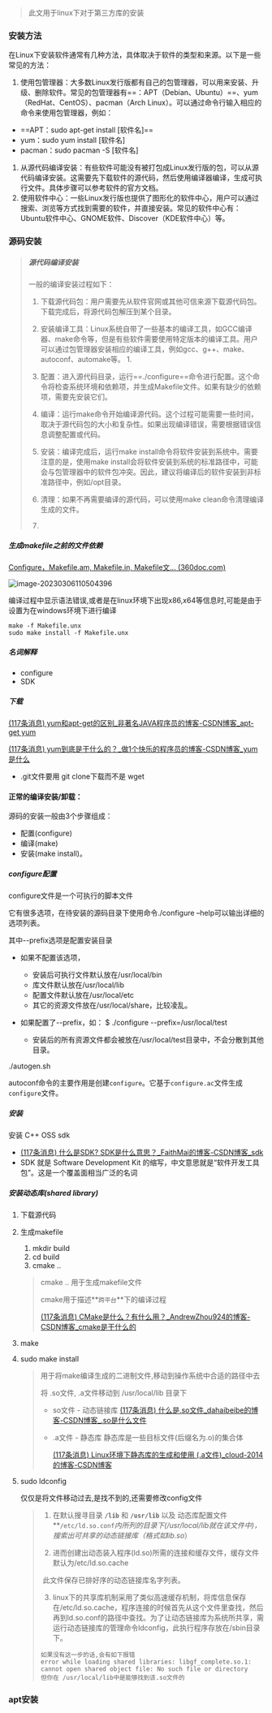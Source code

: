 > 此文用于linux下对于第三方库的安装











### 安装方法

在Linux下安装软件通常有几种方法，具体取决于软件的类型和来源。以下是一些常见的方法：

1. 使用包管理器：大多数Linux发行版都有自己的包管理器，可以用来安装、升级、删除软件。常见的包管理器有==：APT（Debian、Ubuntu）==、yum（RedHat、CentOS）、pacman（Arch Linux）。可以通过命令行输入相应的命令来使用包管理器，例如：

- ==APT：sudo apt-get install [软件名]==
- yum：sudo yum install [软件名]
- pacman：sudo pacman -S [软件名]

1. 从源代码编译安装：有些软件可能没有被打包成Linux发行版的包，可以从源代码编译安装。这需要先下载软件的源代码，然后使用编译器编译，生成可执行文件。具体步骤可以参考软件的官方文档。
2. 使用软件中心：一些Linux发行版也提供了图形化的软件中心，用户可以通过搜索、浏览等方式找到需要的软件，并直接安装。常见的软件中心有：Ubuntu软件中心、GNOME软件、Discover（KDE软件中心）等。







### 源码安装











> ##### 源代码编译安装
>
> 一般的编译安装过程如下：
>
> 1. 下载源代码包：用户需要先从软件官网或其他可信来源下载源代码包。下载完成后，将源代码包解压到某个目录。
> 2. 安装编译工具：Linux系统自带了一些基本的编译工具，如GCC编译器、make命令等，但是有些软件需要使用特定版本的编译工具。用户可以通过包管理器安装相应的编译工具，例如gcc、g++、make、autoconf、automake等。
>    1. 
>
> 3. 配置：进入源代码目录，运行==./configure==命令进行配置。这个命令将检查系统环境和依赖项，并生成Makefile文件。如果有缺少的依赖项，需要先安装它们。
> 4. 编译：运行make命令开始编译源代码。这个过程可能需要一些时间，取决于源代码包的大小和复杂性。如果出现编译错误，需要根据错误信息调整配置或代码。
> 5. 安装：编译完成后，运行make install命令将软件安装到系统中。需要注意的是，使用make install会将软件安装到系统的标准路径中，可能会与包管理器中的软件包冲突。因此，建议将编译后的软件安装到非标准路径中，例如/opt目录。
> 6. 清理：如果不再需要编译的源代码，可以使用make clean命令清理编译生成的文件。
> 7. 
>













##### 生成makefile之前的文件依赖

[Configure，Makefile.am, Makefile.in, Makefile文... (360doc.com)](http://www.360doc.com/content/12/0314/19/7982302_194349182.shtml)





![image-20230306110504396](https://test4projectwf.oss-cn-hangzhou.aliyuncs.com/image/202303061105499.png)














编译过程中显示语法错误,或者是在linux环境下出现x86,x64等信息时,可能是由于设置为在windows环境下进行编译

```
make -f Makefile.unx
sudo make install -f Makefile.unx

```



##### 名词解释

- configure
- SDK









##### 下载

[(117条消息) yum和apt-get的区别_非著名JAVA程序员的博客-CSDN博客_apt-get yum](https://blog.csdn.net/qq_39132177/article/details/108447229)

[(117条消息) yum到底是干什么的？_做1个快乐的程序员的博客-CSDN博客_yum是什么](https://blog.csdn.net/weixin_43202123/article/details/119948927)



- .git文件要用 git clone下载而不是 wget





#### 正常的编译安装/卸载：

源码的安装一般由3个步骤组成：

- 配置(configure)
- 编译(make)
- 安装(make install)。

 

##### configure配置

configure文件是一个可执行的脚本文件

它有很多选项，在待安装的源码目录下使用命令./configure –help可以输出详细的选项列表。

 

其中--prefix选项是配置安装目录

- 如果不配置该选项，
  - 安装后可执行文件默认放在/usr/local/bin
  - 库文件默认放在/usr/local/lib
  - 配置文件默认放在/usr/local/etc
  - 其它的资源文件放在/usr/local/share，比较凌乱。

- 如果配置了--prefix，如： $ ./configure --prefix=/usr/local/test
  
  - 安装后的所有资源文件都会被放在/usr/local/test目录中，不会分散到其他目录。
  
    

./autogen.sh

autoconf命令的主要作用是创建`configure`。它基于`configure.ac`文件生成`configure`文件。



##### 安装

安装 C++ OSS sdk

- [(117条消息) 什么是SDK? SDK是什么意思？_FaithMai的博客-CSDN博客_sdk](https://blog.csdn.net/FaithMai/article/details/61202534)
- SDK 就是 Software Development Kit 的缩写，中文意思就是“软件开发工具包”。这是一个覆盖面相当广泛的名词





##### 安装动态库(shared library)

1. 下载源代码

2. 生成makefile

   1. mkdir build
   2. cd build
   3. cmake ..

   > cmake .. 用于生成makefile文件
   >
   > cmake用于描述**`跨平台`**下的编译过程
   >
   > [(117条消息) CMake是什么？有什么用？_AndrewZhou924的博客-CSDN博客_cmake是干什么的](https://blog.csdn.net/Torres_10/article/details/80371425)

3. make

4. sudo make install

   > 用于将make编译生成的二进制文件,移动到操作系统中合适的路径中去
   >
   > 将 .so文件, .a文件移动到 /usr/local/lib 目录下
   >
   > - so文件 - 动态链接库 [(117条消息) 什么是.so文件_dahaibeibe的博客-CSDN博客_.so是什么文件](https://blog.csdn.net/dahaibeibe/article/details/8095035)
   >
   > - .a文件 - 静态库  静态库是一些目标文件(后缀名为.o)的集合体
   >
   >   [(117条消息) Linux环境下静态库的生成和使用 (.a文件)_cloud-2014的博客-CSDN博客](https://blog.csdn.net/u012592062/article/details/51942026)

5. sudo ldconfig

   仅仅是将文件移动过去,是找不到的,还需要修改config文件

   > 1. 在默认搜寻目录 **`/lib`** 和 **`/usr/lib`** 以及 动态库配置文件**`/etc/ld.so.conf`**内所列的目录下(/usr/local/lib就在该文件中)，搜索出可共享的动态链接库（格式如lib*.so*）
   >
   > 2. 进而创建出动态装入程序(ld.so)所需的连接和缓存文件，缓存文件默认为/etc/ld.so.cache
   >
   > ​	此文件保存已排好序的动态链接库名字列表。
   >
   > 3. linux下的共享库机制采用了类似高速缓存机制，将库信息保存在/etc/ld.so.cache，程序连接的时候首先从这个文件里查找，然后再到ld.so.conf的路径中查找。为了让动态链接库为系统所共享，需运行动态链接库的管理命令ldconfig，此执行程序存放在/sbin目录下。
   >
   > ```
   > 如果没有这一步的话,会有如下报错
   > error while loading shared libraries: libgf_complete.so.1: cannot open shared object file: No such file or directory
   > 但你在 /usr/local/lib中是能够找到该.so文件的
   > ```
   >
   > 













### apt安装





